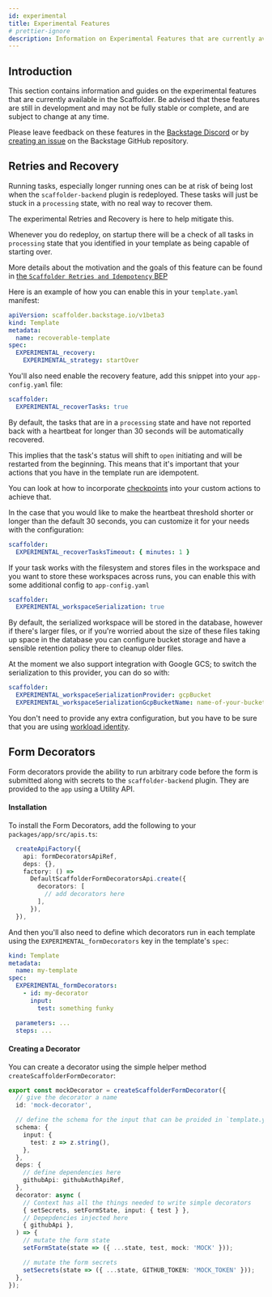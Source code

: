 ```yaml
---
id: experimental
title: Experimental Features
# prettier-ignore
description: Information on Experimental Features that are currently available in the Scaffolder
---
```


## Introduction

This section contains information and guides on the experimental features that are currently available in the Scaffolder. Be advised that these features are still in development and may not be fully stable or complete, and are subject to change at any time.

Please leave feedback on these features in the [Backstage Discord](https://discord.com/invite/MUpMjP2) or by [creating an issue](https://github.com/backstage/backstage/issues/new/choose) on the Backstage GitHub repository.

## Retries and Recovery

Running tasks, especially longer running ones can be at risk of being lost when the `scaffolder-backend` plugin is redeployed. These tasks will just be stuck in a `processing` state, with no real way to recover them.

The experimental Retries and Recovery is here to help mitigate this.

Whenever you do redeploy, on startup there will be a check of all tasks in `processing` state that you identified in your template as being capable of starting over.

More details about the motivation and the goals of this feature can be found in [the `Scaffolder Retries and Idempotency` BEP](https://github.com/backstage/backstage/tree/master/beps/0004-scaffolder-task-idempotency)

Here is an example of how you can enable this in your `template.yaml` manifest:

```yaml
apiVersion: scaffolder.backstage.io/v1beta3
kind: Template
metadata:
  name: recoverable-template
spec:
  EXPERIMENTAL_recovery:
    EXPERIMENTAL_strategy: startOver
```

You'll also need enable the recovery feature, add this snippet into your `app-config.yaml` file:

```yaml
scaffolder:
  EXPERIMENTAL_recoverTasks: true
```

By default, the tasks that are in a `processing` state and have not reported back with a heartbeat for longer than 30 seconds will be automatically recovered.

This implies that the task's status will shift to `open` initiating and will be restarted from the beginning. This means that it's important that your actions that you have in the template run are idempotent.

You can look at how to incorporate [checkpoints](https://backstage.io/docs/features/software-templates/writing-custom-actions#using-checkpoints-in-custom-actions-experimental) into your custom actions to achieve that.

In the case that you would like to make the heartbeat threshold shorter or longer than the default 30 seconds, you can customize it for your needs with the configuration:

```yaml
scaffolder:
  EXPERIMENTAL_recoverTasksTimeout: { minutes: 1 }
```

If your task works with the filesystem and stores files in the workspace and you want to store these workspaces across runs, you can enable this with some additional config to `app-config.yaml`

```yaml
scaffolder:
  EXPERIMENTAL_workspaceSerialization: true
```

By default, the serialized workspace will be stored in the database, however if there's larger files, or if you're worried about the size of these files taking up space in the database you can configure bucket storage and have a sensible retention policy there to cleanup older files.

At the moment we also support integration with Google GCS; to switch the serialization to this provider, you can do so with:

```yaml
scaffolder:
  EXPERIMENTAL_workspaceSerializationProvider: gcpBucket
  EXPERIMENTAL_workspaceSerializationGcpBucketName: name-of-your-bucket
```

You don't need to provide any extra configuration, but you have to be sure that you are using [workload identity](https://cloud.google.com/iam/docs/workload-identity-federation).

## Form Decorators

Form decorators provide the ability to run arbitrary code before the form is submitted along with secrets to the `scaffolder-backend` plugin. They are provided to the `app` using a Utility API.

#### Installation

To install the Form Decorators, add the following to your `packages/app/src/apis.ts`:

```ts
  createApiFactory({
    api: formDecoratorsApiRef,
    deps: {},
    factory: () =>
      DefaultScaffolderFormDecoratorsApi.create({
        decorators: [
          // add decorators here
        ],
      }),
  }),
```

And then you'll also need to define which decorators run in each template using the `EXPERIMENTAL_formDecorators` key in the template's `spec`:

```yaml
kind: Template
metadata:
  name: my-template
spec:
  EXPERIMENTAL_formDecorators:
    - id: my-decorator
      input:
        test: something funky

  parameters: ...
  steps: ...
```

#### Creating a Decorator

You can create a decorator using the simple helper method `createScaffolderFormDecorator`:

```ts
export const mockDecorator = createScaffolderFormDecorator({
  // give the decorator a name
  id: 'mock-decorator',

  // define the schema for the input that can be proided in `template.yaml`
  schema: {
    input: {
      test: z => z.string(),
    },
  },
  deps: {
    // define dependencies here
    githubApi: githubAuthApiRef,
  },
  decorator: async (
    // Context has all the things needed to write simple decorators
    { setSecrets, setFormState, input: { test } },
    // Depepdencies injected here
    { githubApi },
  ) => {
    // mutate the form state
    setFormState(state => ({ ...state, test, mock: 'MOCK' }));

    // mutate the form secrets
    setSecrets(state => ({ ...state, GITHUB_TOKEN: 'MOCK_TOKEN' }));
  },
});
```
